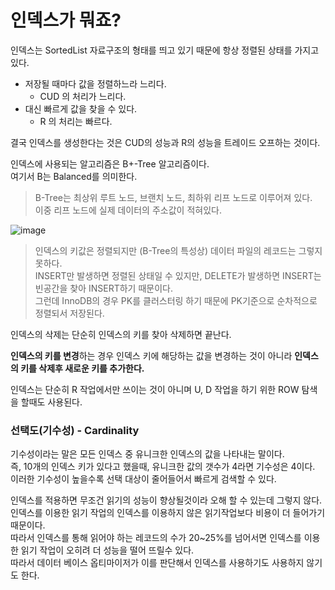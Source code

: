 # 인덱스가 뭐죠?

인덱스는 SortedList 자료구조의 형태를 띄고 있기 때문에 항상 정렬된 상태를 가지고 있다.

- 저장될 때마다 값을 정렬하느라 느리다.
  - CUD 의 처리가 느리다.
- 대신 빠르게 값을 찾을 수 있다.
  - R 의 처리는 빠르다.

결국 인덱스를 생성한다는 것은 CUD의 성능과 R의 성능을 트레이드 오프하는 것이다.

인덱스에 사용되는 알고리즘은 B+-Tree 알고리즘이다.  
여기서 B는 Balanced를 의미한다.

> B-Tree는 최상위 루트 노드, 브랜치 노드, 최하위 리프 노드로 이루어져 있다.  
> 이중 리프 노드에 실제 데이터의 주소값이 적혀있다.

![image](https://user-images.githubusercontent.com/13347548/89715460-aad1cf80-d9e0-11ea-9240-7a191e5788be.png)

> 인덱스의 키값은 정렬되지만 (B-Tree의 특성상) 데이터 파일의 레코드는 그렇지 못하다.  
> INSERT만 발생하면 정렬된 상태일 수 있지만, DELETE가 발생하면 INSERT는 빈공간을 찾아 INSERT하기 때문이다.  
> 그런데 InnoDB의 경우 PK를 클러스터링 하기 때문에 PK기준으로 순차적으로 정렬되서 저장된다.

인덱스의 삭제는 단순히 인덱스의 키를 찾아 삭제하면 끝난다.

**인덱스의 키를 변경**하는 경우 인덱스 키에 해당하는 값을 변경하는 것이 아니라 **인덱스의 키를 삭제후 새로운 키를 추가한다.**

인덱스는 단순히 R 작업에서만 쓰이는 것이 아니며 U, D 작업을 하기 위한 ROW 탐색을 할때도 사용된다.

### 선택도(기수성) - Cardinality

기수성이라는 말은 모든 인덱스 중 유니크한 인덱스의 값을 나타내는 말이다.  
즉, 10개의 인덱스 키가 있다고 했을때, 유니크한 값의 갯수가 4라면 기수성은 4이다.  
이러한 기수성이 높을수록 선택 대상이 줄어들어서 빠르게 검색할 수 있다.

인덱스를 적용하면 무조건 읽기의 성능이 향상될것이라 오해 할 수 있는데 그렇지 않다.  
인덱스를 이용한 읽기 작업의 인덱스를 이용하지 않은 읽기작업보다 비용이 더 들어가기 때문이다.  
따라서 인덱스를 통해 읽어야 하는 레코드의 수가 20~25%를 넘어서면 인덱스를 이용한 읽기 작업이 오히려 더 성능을 떨어 뜨릴수 있다.  
따라서 데이터 베이스 옵티마이저가 이를 판단해서 인덱스를 사용하기도 사용하지 않기도 한다.